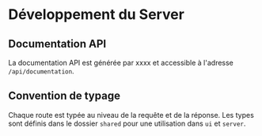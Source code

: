 # Développement du Server

## Documentation API

La documentation API est générée par xxxx et accessible à l'adresse `/api/documentation`.

## Convention de typage

Chaque route est typée au niveau de la requête et de la réponse. Les types sont définis dans le dossier `shared` pour une utilisation dans `ui` et `server`.
